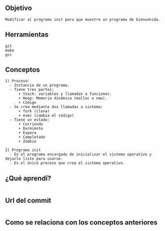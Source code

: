 ## Objetivo
~~~
Modificar al programa init para que muestre un programa de bienvenida.
~~~

## Herramientas
~~~
git
make
gcc
~~~

## Conceptos
~~~
1) Proceso:
  - Instancia de un programa.
  - Tiene tres partes:
      + Stack: variables y llamadas a funciones.
      + Heap: Memoria dinámica (malloc o new).
      + Código
  - Se crea mediante dos llamadas a sistema:
      + fork (clona)
      + exec (cambia el código)
  - Tiene un estado:
      + Corriendo
      + Durmiento
      + Espera
      + Completado
      + Zombie
      
2) Programa init
  - Es el programa encargado de inicializar el sistema operativo y dejarlo listo para usarse.
  - Es el único proceso que crea el sistema operativo.
~~~

## ¿Qué aprendí?
~~~

~~~

## Url del commit
~~~

~~~

## Como se relaciona con los conceptos anteriores
